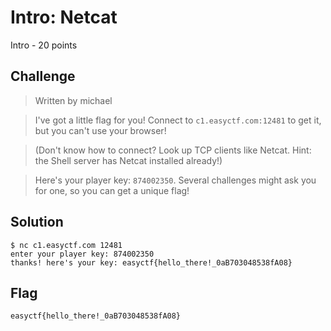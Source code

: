 # Intro: Netcat
Intro - 20 points

## Challenge 
> Written by michael

> I've got a little flag for you! Connect to `c1.easyctf.com:12481` to get it, but you can't use your browser!

> (Don't know how to connect? Look up TCP clients like Netcat. Hint: the Shell server has Netcat installed already!)

> Here's your player key: `874002350`. Several challenges might ask you for one, so you can get a unique flag!

## Solution
	$ nc c1.easyctf.com 12481
	enter your player key: 874002350
	thanks! here's your key: easyctf{hello_there!_0aB703048538fA08}

## Flag
`easyctf{hello_there!_0aB703048538fA08}`
